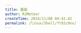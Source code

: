 ```yaml
---
title: 基础
author: RJMeteor
createTime: 2024/11/08 04:41:42
permalink: /linux/Shell/7t92c9nx/
---
```

